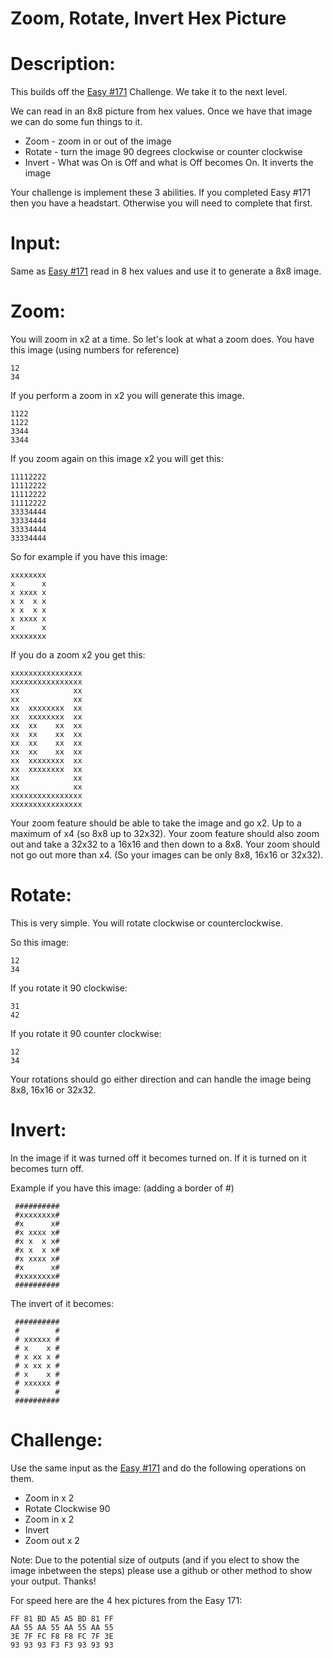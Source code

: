 # Zoom, Rotate, Invert Hex Picture
<div class="md"><h1>Description:</h1>
<p>This builds off the <a href="http://www.reddit.com/r/dailyprogrammer/comments/2ao99p/7142014_challenge_171_easy_hex_to_8x8_bitmap/">Easy #171</a> Challenge. We take it to the next level.</p>
<p>We can read in an 8x8 picture from hex values. Once we have that image we can do some fun things to it.</p>
<ul>
<li>Zoom - zoom in or out of the image</li>
<li>Rotate - turn the image 90 degrees clockwise or counter clockwise</li>
<li>Invert - What was On is Off and what is Off becomes On. It inverts the image</li>
</ul>
<p>Your challenge is implement these 3 abilities. If you completed Easy #171 then you have a headstart. Otherwise you will need to complete that first.</p>
<h1>Input:</h1>
<p>Same as <a href="http://www.reddit.com/r/dailyprogrammer/comments/2ao99p/7142014_challenge_171_easy_hex_to_8x8_bitmap/">Easy #171</a> read in 8 hex values and use it to generate a 8x8 image.</p>
<h1>Zoom:</h1>
<p>You will zoom in x2 at a time. So let's look at what a zoom does.
You have this image (using numbers for reference)</p>
<pre><code>12
34
</code></pre>
<p>If you perform a zoom in x2 you will generate this image.</p>
<pre><code>1122
1122
3344
3344
</code></pre>
<p>If you zoom again on this image x2 you will get this:</p>
<pre><code>11112222
11112222
11112222
11112222
33334444
33334444
33334444
33334444
</code></pre>
<p>So for example if you have this image:</p>
<pre><code>xxxxxxxx
x      x
x xxxx x
x x  x x
x x  x x
x xxxx x
x      x
xxxxxxxx
</code></pre>
<p>If you do a zoom x2 you get this:</p>
<pre><code>xxxxxxxxxxxxxxxx
xxxxxxxxxxxxxxxx
xx            xx
xx            xx
xx  xxxxxxxx  xx
xx  xxxxxxxx  xx
xx  xx    xx  xx
xx  xx    xx  xx
xx  xx    xx  xx
xx  xx    xx  xx
xx  xxxxxxxx  xx
xx  xxxxxxxx  xx
xx            xx
xx            xx
xxxxxxxxxxxxxxxx
xxxxxxxxxxxxxxxx
</code></pre>
<p>Your zoom feature should be able to take the image and go x2. Up to a maximum of x4 (so 8x8 up to 32x32).
Your zoom feature should also zoom out and take a 32x32 to a 16x16 and then down to a 8x8. Your zoom should
not go out more than x4. (So your images can be only 8x8, 16x16 or 32x32).</p>
<h1>Rotate:</h1>
<p>This is very simple. You will rotate clockwise or counterclockwise.</p>
<p>So this image:</p>
<pre><code>12
34
</code></pre>
<p>If you rotate it 90 clockwise:</p>
<pre><code>31
42
</code></pre>
<p>If you rotate it 90 counter clockwise:</p>
<pre><code>12
34
</code></pre>
<p>Your rotations should go either direction and can handle the image being 8x8, 16x16 or 32x32.</p>
<h1>Invert:</h1>
<p>In the image if it was turned off it becomes turned on. If it is turned on it becomes turn off.</p>
<p>Example if you have this image: (adding a border of #)</p>
<pre><code> ##########
 #xxxxxxxx#
 #x      x#
 #x xxxx x#
 #x x  x x#
 #x x  x x#
 #x xxxx x#
 #x      x#
 #xxxxxxxx#
 ##########
</code></pre>
<p>The invert of it becomes:</p>
<pre><code> ##########
 #        #
 # xxxxxx #
 # x    x #
 # x xx x #
 # x xx x #
 # x    x #
 # xxxxxx #
 #        #
 ##########
</code></pre>
<h1>Challenge:</h1>
<p>Use the same input as the <a href="http://www.reddit.com/r/dailyprogrammer/comments/2ao99p/7142014_challenge_171_easy_hex_to_8x8_bitmap/">Easy #171</a> and do the following operations on them.</p>
<ul>
<li>Zoom in x 2</li>
<li>Rotate Clockwise 90</li>
<li>Zoom in x 2</li>
<li>Invert</li>
<li>Zoom out x 2</li>
</ul>
<p>Note: Due to the potential size of outputs (and if you elect to show the image inbetween the steps) please use a github or other method to show your output. Thanks!</p>
<p>For speed here are the 4 hex pictures from the Easy 171:</p>
<pre><code>FF 81 BD A5 A5 BD 81 FF
AA 55 AA 55 AA 55 AA 55
3E 7F FC F8 F8 FC 7F 3E
93 93 93 F3 F3 93 93 93
</code></pre>
</div>
